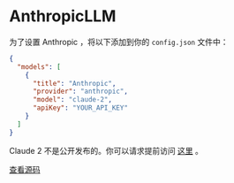 # AnthropicLLM

为了设置 Anthropic ，将以下添加到你的 `config.json` 文件中：

```json title="~/.continue/config.json"
{
  "models": [
    {
      "title": "Anthropic",
      "provider": "anthropic",
      "model": "claude-2",
      "apiKey": "YOUR_API_KEY"
    }
  ]
}
```

Claude 2 不是公开发布的。你可以请求提前访问 [这里](https://www.anthropic.com/earlyaccess) 。

[查看源码](https://github.com/continuedev/continue/blob/main/core/llm/llms/Anthropic.ts)
